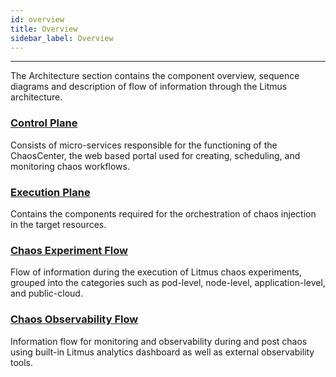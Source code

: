 ```yaml
---
id: overview
title: Overview
sidebar_label: Overview
---
```


---
The Architecture section contains the component overview, sequence diagrams and description of flow of information through the Litmus architecture.

### [Control Plane](control-plane)

Consists of micro-services responsible for the functioning of the ChaosCenter, the web based portal used for creating, scheduling, and monitoring chaos workflows.

### [Execution Plane](execution-plane)

Contains the components required for the orchestration of chaos injection in the target resources.

### [Chaos Experiment Flow](chaos-experiment-flow)

Flow of information during the execution of Litmus chaos experiments, grouped into the categories such as pod-level, node-level, application-level, and public-cloud.

### [Chaos Observability Flow](chaos-observability-flow)

Information flow for monitoring and observability during and post chaos using built-in Litmus analytics dashboard as well as external observability tools.
